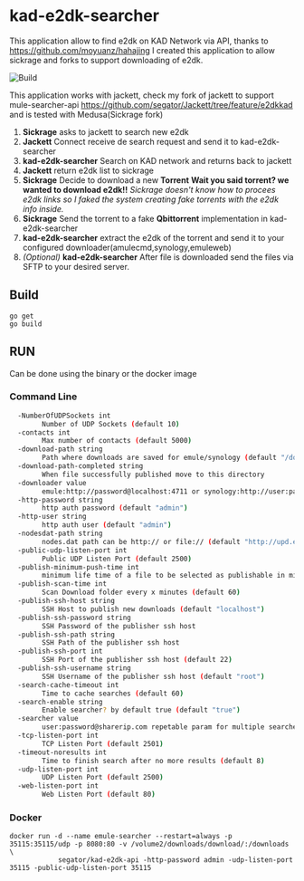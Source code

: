 # kad-e2dk-searcher
This application allow to find e2dk on KAD Network via API, thanks to https://github.com/moyuanz/hahajing
I created this application to allow sickrage and forks to support downloading of e2dk.

![Build](https://github.com/segator/mule-searcher-api/workflows/Build/badge.svg)

This application works with jackett, check my fork of jackett to support mule-searcher-api
https://github.com/segator/Jackett/tree/feature/e2dkkad
and is tested with Medusa(Sickrage fork)

1. **Sickrage** asks to jackett to search new e2dk
2. **Jackett** Connect receive de search request and send it to kad-e2dk-searcher
3. **kad-e2dk-searcher** Search on KAD network and returns back to jackett
4. **Jackett** return e2dk list to sickrage
5. **Sickrage** Decide to download a new **Torrent** **Wait you said torrent? we wanted to download e2dk!!** *Sickrage doesn't know how to procees e2dk links so I faked the system creating fake torrents with the e2dk info inside.*
6. **Sickrage** Send the torrent to a fake **Qbittorrent** implementation in kad-e2dk-searcher
7. **kad-e2dk-searcher** extract the e2dk of the torrent and send it to your configured downloader(amulecmd,synology,emuleweb) 
8. *(Optional)* **kad-e2dk-searcher** After file is downloaded send the files via SFTP to your desired server.  

## Build
```
go get
go build
```

## RUN
Can be done using the binary or the docker image 

### Command Line
```bash
  -NumberOfUDPSockets int
    	Number of UDP Sockets (default 10)
  -contacts int
    	Max number of contacts (default 5000)
  -download-path string
    	Path where downloads are saved for emule/synology (default "/downloads")
  -download-path-completed string
    	When file successfully published move to this directory
  -downloader value
    	emule:http://password@localhost:4711 or synology:http://user:password@hello.synology.me:5000/downloadpath or amule:tcp://password@localhost:4712 repetable param for multiple downloaders
  -http-password string
    	http auth password (default "admin")
  -http-user string
    	http auth user (default "admin")
  -nodesdat-path string
    	nodes.dat path can be http:// or file:// (default "http://upd.emule-security.org/nodes.dat")
  -public-udp-listen-port int
    	Public UDP Listen Port (default 2500)
  -publish-minimum-push-time int
    	minimum life time of a file to be selected as publishable in minutes (default 60)
  -publish-scan-time int
    	Scan Download folder every x minutes (default 60)
  -publish-ssh-host string
    	SSH Host to publish new downloads (default "localhost")
  -publish-ssh-password string
    	SSH Password of the publisher ssh host
  -publish-ssh-path string
    	SSH Path of the publisher ssh host
  -publish-ssh-port int
    	SSH Port of the publisher ssh host (default 22)
  -publish-ssh-username string
    	SSH Username of the publisher ssh host (default "root")
  -search-cache-timeout int
    	Time to cache searches (default 60)
  -search-enable string
    	Enable searcher? by default true (default "true")
  -searcher value
    	user:password@sharerip.com repetable param for multiple searchers
  -tcp-listen-port int
    	TCP Listen Port (default 2501)
  -timeout-noresults int
    	Time to finish search after no more results (default 8)
  -udp-listen-port int
    	UDP Listen Port (default 2500)
  -web-listen-port int
    	Web Listen Port (default 80)
```

### Docker
```
docker run -d --name emule-searcher --restart=always -p 35115:35115/udp -p 8080:80 -v /volume2/downloads/download/:/downloads \
            segator/kad-e2dk-api -http-password admin -udp-listen-port 35115 -public-udp-listen-port 35115
```
